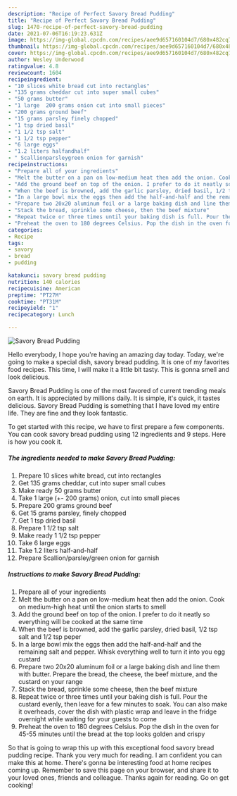 ```yaml
---
description: "Recipe of Perfect Savory Bread Pudding"
title: "Recipe of Perfect Savory Bread Pudding"
slug: 1470-recipe-of-perfect-savory-bread-pudding
date: 2021-07-06T16:19:23.631Z
image: https://img-global.cpcdn.com/recipes/aee9d657160104d7/680x482cq70/savory-bread-pudding-recipe-main-photo.jpg
thumbnail: https://img-global.cpcdn.com/recipes/aee9d657160104d7/680x482cq70/savory-bread-pudding-recipe-main-photo.jpg
cover: https://img-global.cpcdn.com/recipes/aee9d657160104d7/680x482cq70/savory-bread-pudding-recipe-main-photo.jpg
author: Wesley Underwood
ratingvalue: 4.8
reviewcount: 1604
recipeingredient:
- "10 slices white bread cut into rectangles"
- "135 grams cheddar cut into super small cubes"
- "50 grams butter"
- "1 large  200 grams onion cut into small pieces"
- "200 grams ground beef"
- "15 grams parsley finely chopped"
- "1 tsp dried basil"
- "1 1/2 tsp salt"
- "1 1/2 tsp pepper"
- "6 large eggs"
- "1.2 liters halfandhalf"
- " Scallionparsleygreen onion for garnish"
recipeinstructions:
- "Prepare all of your ingredients"
- "Melt the butter on a pan on low-medium heat then add the onion. Cook on medium-high heat until the onion starts to smell"
- "Add the ground beef on top of the onion. I prefer to do it neatly so everything will be cooked at the same time"
- "When the beef is browned, add the garlic parsley, dried basil, 1/2 tsp salt and 1/2 tsp peper"
- "In a large bowl mix the eggs then add the half-and-half and the remaining salt and pepper. Whisk everything well to turn it into you egg custard"
- "Prepare two 20x20 aluminum foil or a large baking dish and line them with butter. Prepare the bread, the cheese, the beef mixture, and the custard on your range"
- "Stack the bread, sprinkle some cheese, then the beef mixture"
- "Repeat twice or three times until your baking dish is full. Pour the custard evenly, then leave for a few minutes to soak. You can also make it overheads, cover the dish with plastic wrap and leave in the fridge overnight while waiting for your guests to come"
- "Preheat the oven to 180 degrees Celsius. Pop the dish in the oven for 45-55 minutes until the bread at the top looks golden and crispy"
categories:
- Recipe
tags:
- savory
- bread
- pudding

katakunci: savory bread pudding 
nutrition: 140 calories
recipecuisine: American
preptime: "PT27M"
cooktime: "PT31M"
recipeyield: "1"
recipecategory: Lunch

---
```



![Savory Bread Pudding](https://img-global.cpcdn.com/recipes/aee9d657160104d7/680x482cq70/savory-bread-pudding-recipe-main-photo.jpg)

Hello everybody, I hope you're having an amazing day today. Today, we're going to make a special dish, savory bread pudding. It is one of my favorites food recipes. This time, I will make it a little bit tasty. This is gonna smell and look delicious.

Savory Bread Pudding is one of the most favored of current trending meals on earth. It is appreciated by millions daily. It is simple, it's quick, it tastes delicious. Savory Bread Pudding is something that I have loved my entire life. They are fine and they look fantastic.




To get started with this recipe, we have to first prepare a few components. You can cook savory bread pudding using 12 ingredients and 9 steps. Here is how you cook it.

<!--inarticleads1-->

##### The ingredients needed to make Savory Bread Pudding:

1. Prepare 10 slices white bread, cut into rectangles
1. Get 135 grams cheddar, cut into super small cubes
1. Make ready 50 grams butter
1. Take 1 large (+- 200 grams) onion, cut into small pieces
1. Prepare 200 grams ground beef
1. Get 15 grams parsley, finely chopped
1. Get 1 tsp dried basil
1. Prepare 1 1/2 tsp salt
1. Make ready 1 1/2 tsp pepper
1. Take 6 large eggs
1. Take 1.2 liters half-and-half
1. Prepare  Scallion/parsley/green onion for garnish




<!--inarticleads2-->

##### Instructions to make Savory Bread Pudding:

1. Prepare all of your ingredients
1. Melt the butter on a pan on low-medium heat then add the onion. Cook on medium-high heat until the onion starts to smell
1. Add the ground beef on top of the onion. I prefer to do it neatly so everything will be cooked at the same time
1. When the beef is browned, add the garlic parsley, dried basil, 1/2 tsp salt and 1/2 tsp peper
1. In a large bowl mix the eggs then add the half-and-half and the remaining salt and pepper. Whisk everything well to turn it into you egg custard
1. Prepare two 20x20 aluminum foil or a large baking dish and line them with butter. Prepare the bread, the cheese, the beef mixture, and the custard on your range
1. Stack the bread, sprinkle some cheese, then the beef mixture
1. Repeat twice or three times until your baking dish is full. Pour the custard evenly, then leave for a few minutes to soak. You can also make it overheads, cover the dish with plastic wrap and leave in the fridge overnight while waiting for your guests to come
1. Preheat the oven to 180 degrees Celsius. Pop the dish in the oven for 45-55 minutes until the bread at the top looks golden and crispy




So that is going to wrap this up with this exceptional food savory bread pudding recipe. Thank you very much for reading. I am confident you can make this at home. There's gonna be interesting food at home recipes coming up. Remember to save this page on your browser, and share it to your loved ones, friends and colleague. Thanks again for reading. Go on get cooking!
